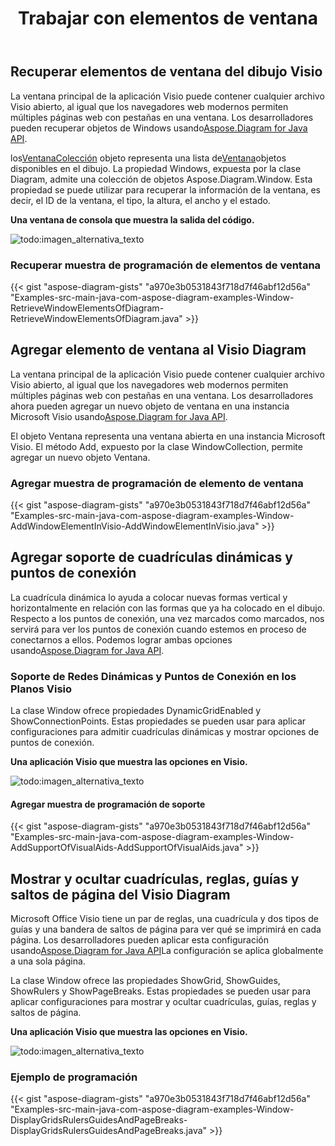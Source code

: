 ﻿---
title: Trabajar con elementos de ventana
type: docs
weight: 130
url: /es/java/working-with-window-elements/
---
## **Recuperar elementos de ventana del dibujo Visio**
 La ventana principal de la aplicación Visio puede contener cualquier archivo Visio abierto, al igual que los navegadores web modernos permiten múltiples páginas web con pestañas en una ventana. Los desarrolladores pueden recuperar objetos de Windows usando[Aspose.Diagram for Java API](https://products.aspose.com/diagram/java/).

 los[VentanaColección](https://reference.aspose.com/diagram/java/com.aspose.diagram/windowcollection) objeto representa una lista de[Ventana](https://reference.aspose.com/diagram/java/com.aspose.diagram/window)objetos disponibles en el dibujo. La propiedad Windows, expuesta por la clase Diagram, admite una colección de objetos Aspose.Diagram.Window. Esta propiedad se puede utilizar para recuperar la información de la ventana, es decir, el ID de la ventana, el tipo, la altura, el ancho y el estado.

**Una ventana de consola que muestra la salida del código.**

![todo:imagen_alternativa_texto](http://i.imgur.com/zduARGh.png)
### **Recuperar muestra de programación de elementos de ventana**
{{< gist "aspose-diagram-gists" "a970e3b0531843f718d7f46abf12d56a" "Examples-src-main-java-com-aspose-diagram-examples-Window-RetrieveWindowElementsOfDiagram-RetrieveWindowElementsOfDiagram.java" >}}
## **Agregar elemento de ventana al Visio Diagram**
 La ventana principal de la aplicación Visio puede contener cualquier archivo Visio abierto, al igual que los navegadores web modernos permiten múltiples páginas web con pestañas en una ventana. Los desarrolladores ahora pueden agregar un nuevo objeto de ventana en una instancia Microsoft Visio usando[Aspose.Diagram for Java API](https://products.aspose.com/diagram/java/).

El objeto Ventana representa una ventana abierta en una instancia Microsoft Visio. El método Add, expuesto por la clase WindowCollection, permite agregar un nuevo objeto Ventana.
### **Agregar muestra de programación de elemento de ventana**
{{< gist "aspose-diagram-gists" "a970e3b0531843f718d7f46abf12d56a" "Examples-src-main-java-com-aspose-diagram-examples-Window-AddWindowElementInVisio-AddWindowElementInVisio.java" >}}
## **Agregar soporte de cuadrículas dinámicas y puntos de conexión**
La cuadrícula dinámica lo ayuda a colocar nuevas formas vertical y horizontalmente en relación con las formas que ya ha colocado en el dibujo. Respecto a los puntos de conexión, una vez marcados como marcados, nos servirá para ver los puntos de conexión cuando estemos en proceso de conectarnos a ellos. Podemos lograr ambas opciones usando[Aspose.Diagram for Java API](https://products.aspose.com/diagram/java/).
### **Soporte de Redes Dinámicas y Puntos de Conexión en los Planos Visio**
La clase Window ofrece propiedades DynamicGridEnabled y ShowConnectionPoints. Estas propiedades se pueden usar para aplicar configuraciones para admitir cuadrículas dinámicas y mostrar opciones de puntos de conexión.

**Una aplicación Visio que muestra las opciones en Visio.**

![todo:imagen_alternativa_texto](http://i.imgur.com/bxsJIwF.png)
#### **Agregar muestra de programación de soporte**
{{< gist "aspose-diagram-gists" "a970e3b0531843f718d7f46abf12d56a" "Examples-src-main-java-com-aspose-diagram-examples-Window-AddSupportOfVisualAids-AddSupportOfVisualAids.java" >}}
## **Mostrar y ocultar cuadrículas, reglas, guías y saltos de página del Visio Diagram**
 Microsoft Office Visio tiene un par de reglas, una cuadrícula y dos tipos de guías y una bandera de saltos de página para ver qué se imprimirá en cada página. Los desarrolladores pueden aplicar esta configuración usando[Aspose.Diagram for Java API](https://products.aspose.com/diagram/java/)La configuración se aplica globalmente a una sola página.

La clase Window ofrece las propiedades ShowGrid, ShowGuides, ShowRulers y ShowPageBreaks. Estas propiedades se pueden usar para aplicar configuraciones para mostrar y ocultar cuadrículas, guías, reglas y saltos de página.

**Una aplicación Visio que muestra las opciones en Visio.**

![todo:imagen_alternativa_texto](http://i.imgur.com/E0pvXbP.png)
### **Ejemplo de programación**
{{< gist "aspose-diagram-gists" "a970e3b0531843f718d7f46abf12d56a" "Examples-src-main-java-com-aspose-diagram-examples-Window-DisplayGridsRulersGuidesAndPageBreaks-DisplayGridsRulersGuidesAndPageBreaks.java" >}}
